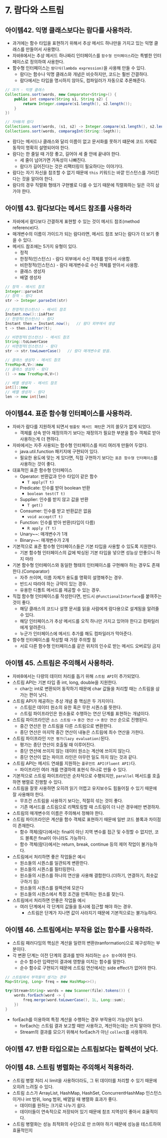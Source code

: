 # 7. 람다와 스트림

## 아이템42. 익명 클래스보다는 람다를 사용하라.

- 과거에는 함수 타입을 표현하기 위해서 추상 메서드 하나만을 가지고 있는 익명 클래스를 만들어서 사용했다.
- 자바8에서는 추상 메서드 하나짜리 인터페이스를 `함수형 인터페이스`라는 특별한 인터페이스로 정의하여 사용한다.
- 함수형 인터페이스는 `람다식(lambda expression)`을 사용해 만들 수 있다.
  - 람다는 함수나 익명 클래스와 개념은 비슷하지만, 코드는 훨씬 간결하다.
  - 람다에서는 타입을 명시하지 않아도, 컴파일러가 자동으로 추론해준다.

```java
// 과거 - 익명 클래스
Collections.sort(words, new Comparator<String>() {
    public int compare(String s1, String s2) {
        return Integer.compare(s1.length(), s2.length());
    }
})

// 자바8의 람다
Collections.sort(words, (s1, s2) -> Integer.compare(s1.length(), s2.length()));
Collections.sort(words, comparagInt(String::legth));
```

- 람다는 메서드나 클래스와 달리 이름이 없고 문서화를 못하기 떄문에 코드 자체로 동작이 명확히 설명되어야 한다.
- 람다는 한 줄일 때 가장 좋고, 길어야 세 줄 안에 끝내야 한다.
  - 세 줄이 넘어가면 가독성이 나빠진다.
  - 람다가 길어진다는 것은 리팩터링이 필요하다는 이야기다.
- 람다는 자기 자신을 참조할 수 없기 때문에 `this` 키워드는 바깥 인스턴스를 가리킨다는 것을 알아야 한다.
- 람다의 경우 직렬화 형태가 구현별로 다를 수 있기 때문에 직렬화하는 일은 극히 삼가야 한다.

## 아이템 43. 람다보다는 메서드 참조를 사용하라

- 자바에서 람다보다 간결하게 표현할 수 있는 것이 메서드 참조(method reference)다.
- 매개변수의 이름이 가이드가 되는 람다라면, 메서드 참조 보다는 람다가 더 보기 좋을 수 있다.
- 메서드 참조에는 5가지 유형이 있다.
  - 정적
  - 한정적(인스턴스) - 람다 외부에서 수신 객체를 받아서 사용함.
  - 비한정적(인스턴스) - 람다 매개변수로 수신 객체를 받아서 사용함.
  - 클래스 생성자
  - 배열 생성자

```java
// 정적 - 메서드 참조
Integer::parseInt
// 정적 - 람다
str -> Integer.parseInt(str)

// 한정적(인스턴스) - 메서드 참조
Instant.now()::isAfter
// 한정적(인스턴스) - 람다
Instant then = Instant.now();   // 람다 외부에서 생성
t -> then.isAfter(t);

// 비한정적(인스턴스) - 메서드 참조
String::toLowerCase
// 비한정적(인스턴스) - 람다
str -> str.towLowerCase()   // 람다 매개변수로 받음.

// 클래스 생성자 - 메서드 참조
TreeMap<K,V>::new
// 클래스 생성자 - 람다
() -> new TreeMap<K,V>()

// 배열 생성자 - 메서드 참조
int[]::new
// 배열 생성자 - 람다
len -> new int[len]
```

## 아이템44. 표준 함수형 인터페이스를 사용하라.

- 자바가 람다를 지원하게 되면서 `템플릿 메서드 패턴`은 거의 쓸모가 없게 되었다.
  - 객체를 상속 받아 재정의하기 보다는 재정의가 필요한 부분을 함수 객체로 받아 사용하는게 더 편하다.
- 자바에서는 자주 사용되는 함수형 인터페이스를 미리 여러개 만들어 두었다.
  - java.util.function 패키지에 구현되어 있다.
  - 필요한 용도에 맞는 게 있다면, 직접 구현하기 보다는 `표준 함수형 인터페이스`를 사용하는 것이 좋다.
- 대표적인 표준 함수형 인터페이스
  - Operator: 반환값과 인수 타입이 같은 함수
    - `T apply(T t)`
  - Predicate: 인수를 받아 boolean 반환
    - `boolean test(T t)`
  - Supplier: 인수를 받지 않고 값을 반환
    - `T get()`
  - Consumer: 인수를 받고 반환값은 없음
    - `void accept(T t)`
  - Function: 인수를 받아 반환(타입이 다름)
    - `R apply (T t)`
  - Unary~~: 매개변수가 1개
  - Binary~~: 매개변수가 2개
- 기본적으로 표준 함수형 인터페이스들은 기본 타입을 사용할 수 있도록 지원한다.
  - 기본 함수형 인터페이스의 값에 박싱된 기본 타입을 넣으면 성능상 안좋으니 하지 마라
- 기본 함수형 인터페이스와 동일한 형태의 인터페이스를 구현해야 하는 경우도 존재한다.(Comparator)
  - 자주 쓰이며, 이름 자체가 용도를 명확히 설명해주는 경우.
  - 반드시 따라야 하는 규약이 있는 경우.
  - 유용한 디폴트 메서드를 제공할 수 있는 경우.
- 직접 함수형 인터페이스를 작성한다면, 반드시 `@FunctionalInterface`를 붙여주는 것이 좋다.
  - 해당 클래스의 코드나 설명 문서를 읽을 사람에게 람다용으로 설계됨을 알려줄 수 있다.
  - 해당 인터페이스가 추상 메서드를 오직 하나만 가지고 있어야 한다고 컴파일러에게 알려준다.
  - 누군가 인터페이스에 메서드 추가를 해도 컴파일러가 막아준다.
- 함수형 인터페이스를 작성할 때 가장 주의할 점
  - 서로 다른 함수형 인터페이스를 같은 위치의 인수로 받는 메서드 오버로딩 금지

## 아이템 45. 스트림은 주의해서 사용하라.

- 자바8에서는 다량의 데이터 처리를 돕기 위해 `스트림 API`이 추가되었다.
- 스트림 API는 기본 타입 중 int, long, double을 지원한다.
  - char는 int로 변환되어 동작하기 때문에 char 값들을 처리할 때는 스트림을 삼가는 편이 낫다.
- 스트림 API가 제공하는 추상 개념 중 핵심은 두 가지이다.
  - 스트림은 데이터 원소의 유한 혹은 무한 시퀀스를 뜻한다.
  - 스트림 파이프라인은 원소들로 수행하는 연산 단계를 표현하는 개념이다.
- 스트림 파이프라인은 `소스 스트림` -> `중간 연산` -> `종단 연산` 순으로 진행된다.
  - 중간 연산은 한 스트림을 다른 스트림으로 변환한다.
  - 종단 연산은 마지막 중간 연산이 내놓은 스트림에 최수 연산을 가한다.
- 스트림 파이프라인 `지연 평가(lazy evaluation)`된다.
  - 평가는 종단 연산이 호출될 때 이루어진다.
  - 종단 연산에 쓰이지 않는 데이터 원소는 계산에 쓰이지 않는다.
  - 종단 연산이 없는 파이프 라인은 아무런 일도 하지 않는 것과 같다.
- 스트림 API는 메서드 연쇄를 지원하는 `플루언트 API(Fluent API)`다.
  - 파이프라인 여러 개를 연결하여 표현식 하나로 만들 수 있다.
- 기본적으로 스트림 파이프라인은 순차적으로 수횅되지만, `parallel` 메서드를 호출하면 병렬로 진행할 수 있다.
- 스트림을 잘못 사용하면 오히려 읽기 어렵고 유지보수도 힘들어질 수 있기 때문에 잘 사용해야 한다.
  - 무조건 스트림을 사용하기 보다는, 적절히 섞는 것이 좋다.
  - 기존 메서드를 스트림으로 리펙토링할 때 스트림이 더 나은 경우에만 변경하자.
- 스트림의 매개변수의 이름은 주의해서 정해야 한다.
- 스트림 파이프라인은 계산을 함수 객체로 표현하기 때문에 일반 코드 블록과 차이점이 존재한다.
  - 함수 객체(람다)에서는 final이 아닌 지역 변수를 접근 및 수정할 수 없지만, 코드 블록은 final이 아니라도 가능하다.
  - 함수 객체(람다)에서는 return, break, continue 등의 제어 작업이 불가능하다.
- 스트림에서 처리하면 좋은 작업들은 예시
  - 원소들의 시퀀스를 일관되게 변환한다.
  - 원소들의 시퀀스를 필터링한다.
  - 원소들의 시퀀스를 하나의 연산을 사용해 결합한다.(더하기, 연결하기, 최솟값 구하기 등)
  - 원소들의 시퀀스를 컬렉션에 모은다
  - 원소들의 시퀀스에서 특정 조건을 만족하는 원소를 찾는다.
- 스트림에서 처리하면 안좋은 작업들 예시
  - 여러 단계에서 각 단계의 값들을 동시에 접근할 해야 하는 경우.
    - 스트림은 단계가 지나면 값이 사라지기 때문에 기본적으로는 불가능하다.

## 아이템 46. 스트림에서는 부작용 없는 함수를 사용하라.

- 스트림 패러다임의 핵심은 계산을 일련의 변환(tranformation)으로 재구성하는 부분이다.
- 각 변환 단계는 이전 단계의 결과를 받아 처리하는 `순수 함수`여야 한다.
  - 순수 함수란 입력만이 결과에 영향을 미치는 함수를 말한다.
  - 순수 함수로 구현되기 때문에 스트림 연산에서는 side effect가 없어야 한다.

```java
// 스트림에서 부작용이 생기는 경우
Map<String, Long> freq = new HashMap<>();

try(Stream<String> words = new Scanner(file).tokens()) {
    words.forEach(word -> {
        freq.merge(word.toLowerCase(), 1L, Long::sum);
    })
}
```

- forEach를 이용하여 특정 계산을 수행하는 경우 부작용이 가능성이 높다.
  - forEach는 스트림 결과 보고할 때만 사용하고, 계산하는데는 쓰지 말아야 한다.
  - Stream의 결과를 모으기 위해서 forEach가 아닌 `collect`를 사용하자.

## 아이템 47. 반환 타입으로는 스트림보다는 컬렉션이 낫다.

## 아이템 48. 스트림 병렬화는 주의해서 적용하라.

- 스트림 병렬 처리 시 limit을 사용하더라도, 그 뒤 데이터를 처리할 수 있기 때문에 오히려 느려질 수 있다.
- 스트림 소스가 ArrayList, HashMap, HashSet, ConcurrentHashMap 인스턴스이거나 int 범위, long 범위, 배열일 때 병렬화 효과가 좋다.
  - 데이터를 원하는 크기로 나누기 쉽다.
  - 데이터들이 연속적으로 저장되어 있기 때문에 참조 지역성이 좋아서 효율적이다.
- 스트림 병렬화는 성능 최적화의 수단으로 만 쓰여야 하기 때문에 성능을 테스트하여 효율적인지

